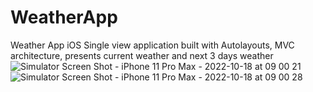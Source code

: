# WeatherApp
Weather App iOS
Single view application built with Autolayouts, MVC architecture, presents current weather and next 3 days weather
![Simulator Screen Shot - iPhone 11 Pro Max - 2022-10-18 at 09 00 21](https://user-images.githubusercontent.com/89032825/196333286-55292527-a4f2-4b16-854e-3a036400d320.png)
![Simulator Screen Shot - iPhone 11 Pro Max - 2022-10-18 at 09 00 28](https://user-images.githubusercontent.com/89032825/196333467-36ffad53-9ac1-4e9c-92e9-5fa782049e9e.png)
